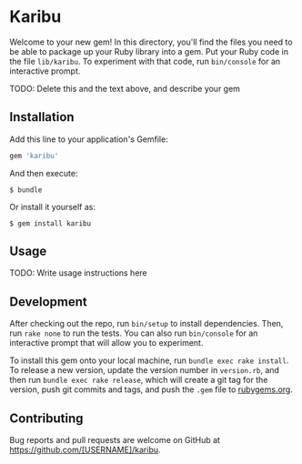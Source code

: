 # Karibu

Welcome to your new gem! In this directory, you'll find the files you need to be able to package up your Ruby library into a gem. Put your Ruby code in the file `lib/karibu`. To experiment with that code, run `bin/console` for an interactive prompt.

TODO: Delete this and the text above, and describe your gem

## Installation

Add this line to your application's Gemfile:

```ruby
gem 'karibu'
```

And then execute:

    $ bundle

Or install it yourself as:

    $ gem install karibu

## Usage

TODO: Write usage instructions here

## Development

After checking out the repo, run `bin/setup` to install dependencies. Then, run `rake none` to run the tests. You can also run `bin/console` for an interactive prompt that will allow you to experiment.

To install this gem onto your local machine, run `bundle exec rake install`. To release a new version, update the version number in `version.rb`, and then run `bundle exec rake release`, which will create a git tag for the version, push git commits and tags, and push the `.gem` file to [rubygems.org](https://rubygems.org).

## Contributing

Bug reports and pull requests are welcome on GitHub at https://github.com/[USERNAME]/karibu.

